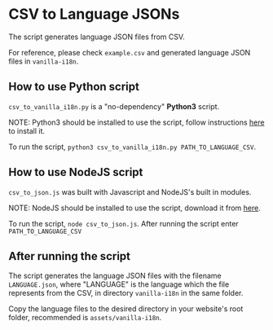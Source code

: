 # CSV to Language JSONs

The script generates language JSON files from CSV.

For reference, please check `example.csv` and generated language JSON files in `vanilla-i18n`.

## How to use Python script

`csv_to_vanilla_i18n.py` is a "no-dependency" **Python3** script.

NOTE: Python3 should be installed to use the script, follow instructions [here](https://realpython.com/installing-python/) to install it.

To run the script, `python3 csv_to_vanilla_i18n.py PATH_TO_LANGUAGE_CSV`.

## How to use NodeJS script

`csv_to_json.js` was built with Javascript and NodeJS's built in modules.

NOTE: NodeJS should be installed to use the script, download it from [here](https://nodejs.org/).

To run the script, `node csv_to_json.js`. After running the script enter `PATH_TO_LANGUAGE_CSV`

## After running the script

The script generates the language JSON files with the filename `LANGUAGE.json`, where "LANGUAGE" is the language which the file represents from the CSV, in directory `vanilla-i18n` in the same folder.

Copy the language files to the desired directory in your website's root folder, recommended is `assets/vanilla-i18n`.

